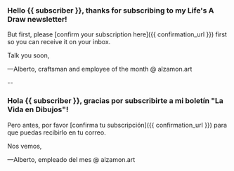 ### Hello {{ subscriber }}, thanks for subscribing to my Life's A Draw newsletter!

But first, please [confirm your subscription here]({{ confirmation_url }}) first so you can receive it on your inbox.

Talk you soon,

—Alberto, craftsman and employee of the month @ alzamon.art

--

### Hola {{ subscriber }}, gracias por subscribirte a mi boletín "La Vida en Dibujos"!

Pero antes, por favor [confirma tu subscripción]({{ confirmation_url }}) para que puedas recibirlo en tu correo.

Nos vemos,

—Alberto, empleado del mes @ alzamon.art